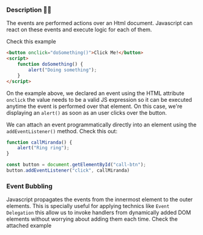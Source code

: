 ### Description 🐱‍🏍
The events are performed actions over an Html document. Javascript can react on these events and execute logic for each of them.

Check this example
```html
<button onclick="doSomething()">Click Me!</button>
<script>
    function doSomething() {
        alert("Doing something");
    }
</script>
```
On the example above, we declared an event using the HTML attribute `onclick` the value needs to be a valid JS expression so it can be executed anytime the event is performed over that element. On this case, we're displaying an `alert()` as soon as an user clicks over the button.

We can attach an event programmatically directly into an element using the `addEventListener()` method. Check this out:
```js
function callMiranda() {
    alert("Ring ring");
}

const button = document.getElementById("call-btn");
button.addEventListener("click", callMiranda)
```

### Event Bubbling
Javascript propagates the events from the innermost element to the outer elements. This is specially useful for applying technics like `Event Delegation` this allow us to invoke handlers from dynamically added DOM elements without worrying about adding them each time. Check the attached example